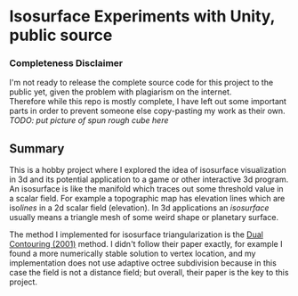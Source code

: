 # Isosurface Experiments with Unity, public source
### Completeness Disclaimer
I'm not ready to release the complete source code for this project to the public yet, given the problem with plagiarism on the internet.  
Therefore while this repo is mostly complete, I have left out some important parts in order to prevent someone else copy-pasting my work as their own.  
*TODO: put picture of spun rough cube here*
## Summary
This is a hobby project where I explored the idea of isosurface visualization in 3d and its potential application to a game or other interactive 3d program. 
An isosurface is like the manifold which traces out some threshold value in a scalar field. For example a topographic map has elevation lines which are iso*lines* in a 2d scalar field (elevation). In 3d applications an *isosurface* usually means a triangle mesh of some weird shape or planetary surface.  
  
The method I implemented for isosurface triangularization is the [Dual Contouring (2001)](https://www.cs.rice.edu/~jwarren/papers/dualcontour.pdf) method. I didn't follow their paper exactly, for example I found a more numerically stable solution to vertex location, and my implementation does not use adaptive octree subdivision because in this case the field is not a distance field; but overall, their paper is the key to this project.
